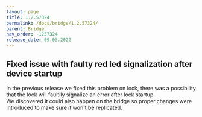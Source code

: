 ```yaml
---
layout: page
title: 1.2.57324
permalink: /docs/bridge/1.2.57324/
parent: Bridge
nav_order: -1257324
release_date: 09.03.2022
---
```


## Fixed issue with faulty red led signalization after device startup

In the previous release we fixed this problem on lock, there was a possibility that the lock will faultily signalize an error after lock startup.\
We discovered it could also happen on the bridge so proper changes were introduced to make sure it won't be replicated.  
